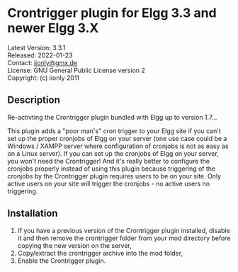 Crontrigger plugin for Elgg 3.3 and newer Elgg 3.X
==================================================

Latest Version: 3.3.1  
Released: 2022-01-23  
Contact: iionly@gmx.de  
License: GNU General Public License version 2  
Copyright: (c) iionly 2011


Description
-----------

Re-activting the Crontrigger plugin bundled with Elgg up to version 1.7...

This plugin adds a "poor man's" cron trigger to your Elgg site if you can't set up the proper cronjobs of Elgg on your server (one use case could be a Windows / XAMPP server where configuration of cronjobs is not as easy as on a Linux server). If you can set up the cronjobs of Elgg on your server, you won't need the Crontrigger! And it's really better to configure the cronjobs properly instead of using this plugin because triggering of the cronjobs by the Crontrigger plugin requires users to be on your site. Only active users on your site will trigger the cronjobs - no active users no triggering.


Installation
------------

1. If you have a previous version of the Crontrigger plugin installed, disable it and then remove the crontrigger folder from your mod directory before copying the new version on the server,
2. Copy/extract the crontrigger archive into the mod folder,
3. Enable the Crontrigger plugin.
